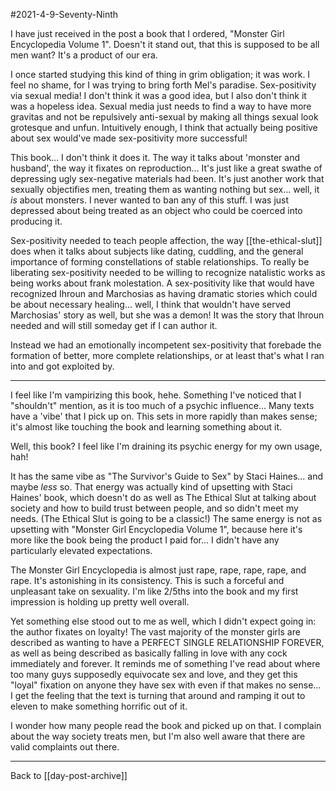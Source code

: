 #2021-4-9-Seventy-Ninth

I have just received in the post a book that I ordered, "Monster Girl Encyclopedia Volume 1".  Doesn't it stand out, that this is supposed to be all men want?  It's a product of our era.

I once started studying this kind of thing in grim obligation; it was work.  I feel no shame, for I was trying to bring forth Mel's paradise.  Sex-positivity via sexual media!  I don't think it was a good idea, but I also don't think it was a hopeless idea.  Sexual media just needs to find a way to have more gravitas and not be repulsively anti-sexual by making all things sexual look grotesque and unfun.  Intuitively enough, I think that actually being positive about sex would've made sex-positivity more successful!

This book...  I don't think it does it.  The way it talks about 'monster and husband', the way it fixates on reproduction...  It's just like a great swathe of depressing ugly sex-negative materials had been.  It's just another work that sexually objectifies men, treating them as wanting nothing but sex...  well, it *is* about monsters.  I never wanted to ban any of this stuff.  I was just depressed about being treated as an object who could be coerced into producing it.

Sex-positivity needed to teach people affection, the way [[the-ethical-slut]] does when it talks about subjects like dating, cuddling, and the general importance of forming constellations of stable relationships.  To really be liberating sex-positivity needed to be willing to recognize natalistic works as being works about frank molestation.  A sex-positivity like that would have recognized Ihroun and Marchosias as having dramatic stories which could be about necessary healing... well, I think that wouldn't have served Marchosias' story as well, but she was a demon!  It was the story that Ihroun needed and will still someday get if I can author it.

Instead we had an emotionally incompetent sex-positivity that forebade the formation of better, more complete relationships, or at least that's what I ran into and got exploited by.

---
I feel like I'm vampirizing this book, hehe.  Something I've noticed that I "shouldn't" mention, as it is too much of a psychic influence...  Many texts have a 'vibe' that I pick up on.  This sets in more rapidly than makes sense; it's almost like touching the book and learning something about it.

Well, this book?  I feel like I'm draining its psychic energy for my own usage, hah!

It has the same vibe as "The Survivor's Guide to Sex" by Staci Haines... and maybe *less* so.  That energy was actually kind of upsetting with Staci Haines' book, which doesn't do as well as The Ethical Slut at talking about society and how to build trust between people, and so didn't meet my needs.  (The Ethical Slut is going to be a classic!)  The same energy is not as upsetting with "Monster Girl Encyclopedia Volume 1", because here it's more like the book being the product I paid for...  I didn't have any particularly elevated expectations.

The Monster Girl Encyclopedia is almost just rape, rape, rape, rape, and rape.  It's astonishing in its consistency.  This is such a forceful and unpleasant take on sexuality.  I'm like 2/5ths into the book and my first impression is holding up pretty well overall.

Yet something else stood out to me as well, which I didn't expect going in: the author fixates on loyalty!  The vast majority of the monster girls are described as wanting to have a PERFECT SINGLE RELATIONSHIP FOREVER, as well as being described as basically falling in love with any cock immediately and forever.  It reminds me of something I've read about where too many guys supposedly equivocate sex and love, and they get this "loyal" fixation on anyone they have sex with even if that makes no sense...  I get the feeling that the text is turning that around and ramping it out to eleven to make something horrific out of it.

I wonder how many people read the book and picked up on that.  I complain about the way society treats men, but I'm also well aware that there are valid complaints out there.

---
Back to [[day-post-archive]]